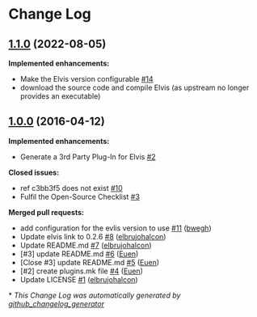 # Change Log
## [1.1.0](https://github.com/inaka/elvis.mk/tree/1.1.0) (2022-08-05)
**Implemented enhancements:**

- Make the Elvis version configurable [\#14](https://github.com/inaka/elvis.mk/issues/14)
- download the source code and compile Elvis (as upstream no longer provides an executable)

## [1.0.0](https://github.com/inaka/elvis.mk/tree/1.0.0) (2016-04-12)
**Implemented enhancements:**

- Generate a 3rd Party Plug-In for Elvis [\#2](https://github.com/inaka/elvis.mk/issues/2)

**Closed issues:**

- ref c3bb3f5 does not exist [\#10](https://github.com/inaka/elvis.mk/issues/10)
- Fulfil the Open-Source Checklist [\#3](https://github.com/inaka/elvis.mk/issues/3)

**Merged pull requests:**

- add configuration for the evlis version to use [\#11](https://github.com/inaka/elvis.mk/pull/11) ([bwegh](https://github.com/bwegh))
- Update elvis link to 0.2.6 [\#8](https://github.com/inaka/elvis.mk/pull/8) ([elbrujohalcon](https://github.com/elbrujohalcon))
- Update README.md [\#7](https://github.com/inaka/elvis.mk/pull/7) ([elbrujohalcon](https://github.com/elbrujohalcon))
- \[\#3\] update README.md [\#6](https://github.com/inaka/elvis.mk/pull/6) ([Euen](https://github.com/Euen))
- \[Close \#3\] update README.md [\#5](https://github.com/inaka/elvis.mk/pull/5) ([Euen](https://github.com/Euen))
- \[\#2\] create plugins.mk file [\#4](https://github.com/inaka/elvis.mk/pull/4) ([Euen](https://github.com/Euen))
- Update LICENSE [\#1](https://github.com/inaka/elvis.mk/pull/1) ([elbrujohalcon](https://github.com/elbrujohalcon))



\* *This Change Log was automatically generated by [github_changelog_generator](https://github.com/skywinder/Github-Changelog-Generator)*